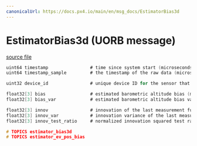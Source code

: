 ```yaml
---
canonicalUrl: https://docs.px4.io/main/en/msg_docs/EstimatorBias3d
---
```


# EstimatorBias3d (UORB message)



[source file](https://github.com/PX4/PX4-Autopilot/blob/release/1.14/msg/EstimatorBias3d.msg)

```c
uint64 timestamp                # time since system start (microseconds)
uint64 timestamp_sample         # the timestamp of the raw data (microseconds)

uint32 device_id                # unique device ID for the sensor that does not change between power cycles

float32[3] bias                 # estimated barometric altitude bias (m)
float32[3] bias_var             # estimated barometric altitude bias variance (m^2)

float32[3] innov                # innovation of the last measurement fusion (m)
float32[3] innov_var            # innovation variance of the last measurement fusion (m^2)
float32[3] innov_test_ratio     # normalized innovation squared test ratio

# TOPICS estimator_bias3d
# TOPICS estimator_ev_pos_bias

```
